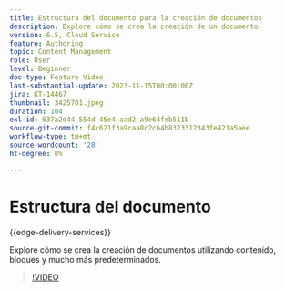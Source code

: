 ```yaml
---
title: Estructura del documento para la creación de documentos
description: Explore cómo se crea la creación de un documento.
version: 6.5, Cloud Service
feature: Authoring
topic: Content Management
role: User
level: Beginner
doc-type: Feature Video
last-substantial-update: 2023-11-15T00:00:00Z
jira: KT-14467
thumbnail: 3425701.jpeg
duration: 104
exl-id: 637a2d44-554d-45e4-aad2-a9e64feb511b
source-git-commit: f4c621f3a9caa8c2c64b8323312343fe421a5aee
workflow-type: tm+mt
source-wordcount: '28'
ht-degree: 0%

---
```


# Estructura del documento

{{edge-delivery-services}}

Explore cómo se crea la creación de documentos utilizando contenido, bloques y mucho más predeterminados.

>[!VIDEO](https://video.tv.adobe.com/v/3425701/?learn=on)
